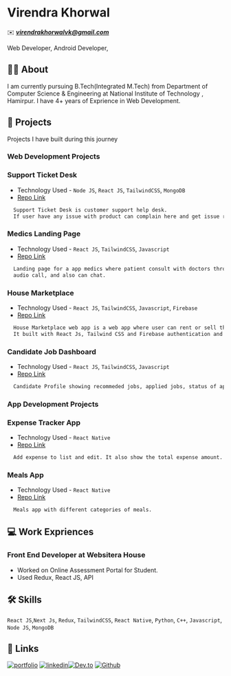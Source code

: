 
# Virendra Khorwal
✉️ ***virendrakhorwalvk@gmail.com***

Web Developer, Android Developer, 

## 🧑‍💻 About 
I am currently pursuing B.Tech(Integrated M.Tech) from Department of Computer Science & Engineering at National Institute of Technology , Hamirpur. 
I have 4+ years of Exprience in Web Development.

## 🎲 Projects
Projects I have built during this journey 
### Web Development Projects
### Support Ticket Desk 
- Technology Used - `Node JS`, `React JS`, `TailwindCSS`, `MongoDB`
- [Repo Link](https://github.com/Virendra-khorwal/Support-Ticket-Desk)
```bash
  Support Ticket Desk is customer support help desk.
  If user have any issue with product can complain here and get issue resolved.
```
### Medics Landing Page
- Technology Used - `React JS`, `TailwindCSS`, `Javascript`
- [Repo Link](https://github.com/Virendra-khorwal/medics-landing-page)
```bash
  Landing page for a app medics where patient consult with doctors through video call, 
  audio call, and also can chat.
```
### House Marketplace
- Technology Used - `React JS`, `TailwindCSS`, `Javascript`, `Firebase`
- [Repo Link](https://github.com/Virendra-khorwal/house-marketplace-webapp)
```bash
  House Marketplace web app is a web app where user can rent or sell their house. 
  It built with React Js, Tailwind CSS and Firebase authentication and deployed on vercel.
```
### Candidate Job Dashboard
- Technology Used - `React JS`, `TailwindCSS`, `Javascript`
- [Repo Link](https://github.com/Virendra-khorwal/candidate-dashboard)
```bash
  Candidate Profile showing recommeded jobs, applied jobs, status of application.
```

### App Development Projects
### Expense Tracker App 
- Technology Used - `React Native`
- [Repo Link](https://github.com/Virendra-khorwal/expense-tracker-app)
```bash
  Add expense to list and edit. It also show the total expense amount.
```
### Meals App
- Technology Used - `React Native`
- [Repo Link](https://github.com/Virendra-khorwal/meals-react-native-app)
```bash
  Meals app with different categories of meals.
```

## 💻 Work Expriences

### Front End Developer at Websitera House
- Worked on Online Assessment Portal for Student.
- Used Redux, React JS, API


## 🛠 Skills
`React JS`,`Next Js`, `Redux`, `TailwindCSS`, `React Native`, `Python`, `C++`, `Javascript`, `Node JS`, `MongoDB`


## 🔗 Links
[![portfolio](https://img.shields.io/badge/my_portfolio-000?style=for-the-badge&logo=ko-fi&logoColor=white)](https://virendra-khorwal.github.io/virendra-khorwal-portfolio/) [![linkedin](https://img.shields.io/badge/linkedin-0A66C2?style=for-the-badge&logo=linkedin&logoColor=white)](https://www.linkedin.com/in/virendra-khorwal/)[![Dev.to](https://img.shields.io/badge/dev.to-0A0A0A?style=for-the-badge&logo=dev.to&logoColor=white)](https://dev.to/virendrakhorwal) [![Github](https://img.shields.io/badge/github-%23121011.svg?style=for-the-badge&logo=github&logoColor=white)](https://github.com/Virendra-khorwal)

